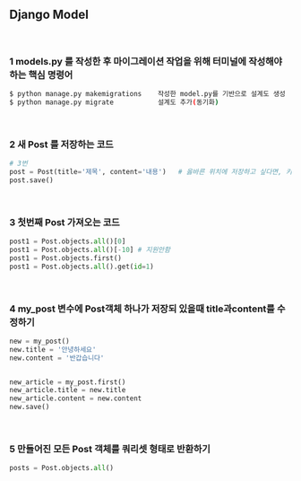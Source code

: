 ## Django Model

<br>

### 1 **models.py** 를 작성한 후 마이그레이션 작업을 위해 터미널에 작성해야 하는 핵심 명령어

```bash
$ python manage.py makemigrations    작성한 model.py를 기반으로 설계도 생성
$ python manage.py migrate           설계도 추가(동기화)
```

<br>

### 2 새 Post 를 저장하는 코드

```python
# 3번
post = Post(title='제목', content='내용')   # 옳바른 위치에 저장하고 싶다면, 키워드인자를 사용
post.save()
```

<br>

### 3 첫번째 Post 가져오는 코드

```python
post1 = Post.objects.all()[0]
post1 = Post.objects.all()[-10] # 지원안함
post1 = Post.objects.first()  
post1 = Post.objects.all().get(id=1)
```

<br>

### 4 my_post 변수에 Post객체 하나가 저장되 있을때 title과content를 수정하기

```python
new = my_post()
new.title = '안녕하세요'
new.content = '반갑습니다'


new_article = my_post.first()
new_article.title = new.title
new_article.content = new.content
new.save()
```

<br>

### 5 만들어진 모든 Post 객체를 쿼리셋 형태로 반환하기

```python
posts = Post.objects.all()
```

